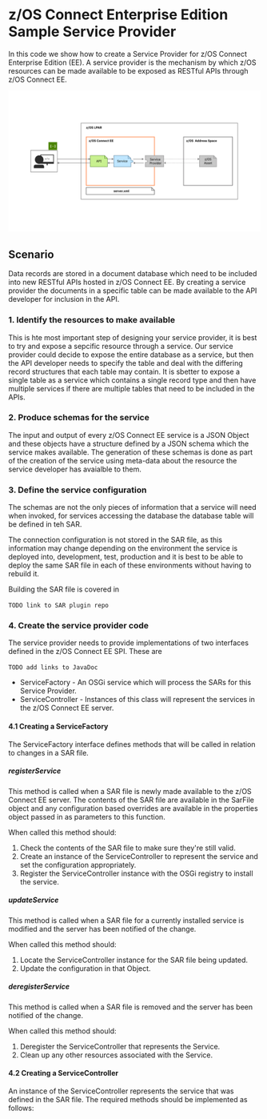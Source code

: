 # z/OS Connect Enterprise Edition Sample Service Provider

In this code we show how to create a Service Provider for z/OS Connect Enterprise Edition (EE). A service provider is the mechanism by which z/OS resources can be made available to be exposed as RESTful APIs through z/OS Connect EE.

![z/OS Connect EE Architecture](./imgs/ss-done.png)

## Scenario

Data records are stored in a document database which need to be included into new RESTful APIs hosted in z/OS Connect EE. By creating a service provider the documents in a specific table can be made available to the API developer for inclusion in the API.

### 1. Identify the resources to make available

This is hte most important step of designing your service provider, it is best to try and expose a sepcific resource through a service. Our service provider could decide to expose the entire database as a service, but then the API developer needs to specify the table and deal with the differing record structures that each table may contain. It is sbetter to expose a single table as a service which contains a single record type and then have multiple services if there are multiple tables that need to be included in the APIs.

### 2. Produce schemas for the service

The input and output of every z/OS Connect EE service is a JSON Object and these objects have a structure defined by a JSON schema which the service makes available. The generation of these schemas is done as part of the creation of the service using meta-data about the resource the service developer has avaialble to them.

### 3. Define the service configuration

The schemas are not the only pieces of information that a service will need when invoked, for services accessing the database the database table will be defined in teh SAR.

The connection configuration is not stored in the SAR file, as this information may change depending on the environment the service is deployed into, development, test, production and it is best to be able to deploy the same SAR file in each of these environments without having to rebuild it.

Building the SAR file is covered in 

`TODO link to SAR plugin repo`

### 4. Create the service provider code

The service provider needs to provide implementations of two interfaces defined in the z/OS Connect EE SPI. These are

`TODO add links to JavaDoc`

- ServiceFactory - An OSGi service which will process the SARs for this Service Provider.
- ServiceController - Instances of this class will represent the services in the z/OS Connect EE server.

#### 4.1 Creating a ServiceFactory

The ServiceFactory interface defines methods that will be called in relation to changes in a SAR file.

##### registerService

This method is called when a SAR file is newly made available to the z/OS Connect EE server. The contents of the SAR file are available in the SarFile object and any configuration based overrides are available in the properties object passed in as parameters to this function.

When called this method should:

1. Check the contents of the SAR file to make sure they're still valid.
1. Create an instance of the ServiceController to represent the service and set the configuration appropriately.
1. Register the ServiceController instance with the OSGi registry to install the service.

##### updateService

This method is called when a SAR file for a currently installed service is modified and the server has been notified of the change.

When called this method should:

1. Locate the ServiceController instance for the SAR file being updated.
1. Update the configuration in that Object.

##### deregisterService

This method is called when a SAR file is removed and the server has been notified of the change.

When called this method should:

1. Deregister the ServiceController that represents the Service.
1. Clean up any other resources associated with the Service.

#### 4.2 Creating a ServiceController

An instance of the ServiceController represents the service that was defined in the SAR file. The required methods should be implemented as follows:

##### 